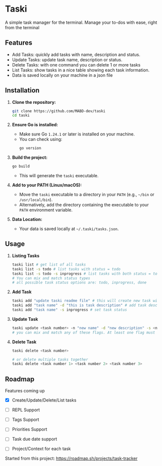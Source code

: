 # Taski 
A simple task manager for the terminal. Manage your to-dos with ease, right from the terminal


## Features
- Add Tasks: quickly add tasks with name, description and status.
- Update Tasks: update task name, description or status.
- Delete Tasks: with one command you can delete 1 or more tasks
- List Tasks: show tasks in a nice table showing each task information.
- Data is saved locally on your machine in a json file


## Installation
1.  **Clone the repository:**
    ```bash
    git clone https://github.com/MABD-dev/taski
    cd taski
    ```
2.  **Ensure Go is installed:**
    * Make sure Go `1.24.1` or later is installed on your machine.
    * You can check using:
        ```bash
        go version
        ``` 
3.  **Build the project:**
    ```bash
    go build
    ```
    * This will generate the `taski` executable.

4.  **Add to your PATH (Linux/macOS):**
    * Move the `taski` executable to a directory in your `PATH` (e.g., `~/bin` or `/usr/local/bin`).
    * Alternatively, add the directory containing the executable to your `PATH` environment variable.
5.  **Data Location:**
    * Your data is saved locally at `~/.taski/tasks.json`.


## Usage
1. **Listing Tasks**
    ```sh
    taski list # get list of all tasks 
    taski list -s todo # list tasks with status = todo
    taski list -s todo -s inprogress # list tasks with both status = todo and in-progress
    # You can mix and match status types
    # all possible task status options are: todo, inprogress, done
    ```
2. **Add Task**
    ```sh
    taski add "update taski readme file" # this will create new task with name "update taski reamde file"
    taski add "task name" -d "this is task description" # add task description message
    taski add "task name" -s inprogress # set task status 
    ```

3. **Update Task**
    ```sh
    taski update <task number> -n "new name" -d "new description" -s <new status>
    # you can mix and match any of these flags. At least one flag must be set
    ```

4. **Delete Task**
    ```sh
    taski delete <task number>

    # or delete multiple tasks together
    taski delete <task number 1> <task number 2> <task number 3>
    ```

## Roadmap
Features coming up 
- [x] Create/Update/Delete/List tasks
- [ ] REPL Support
- [ ] Tags Support
- [ ] Priorities Support
- [ ] Task due date support
- [ ] Project/Context for each task


Started from this project: https://roadmap.sh/projects/task-tracker